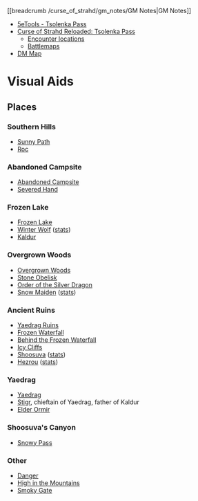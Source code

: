 [[breadcrumb /curse_of_strahd/gm_notes/GM Notes|GM Notes]]

<script type="module">
    import { init_links } from "/js/common/visual_aid_backend.js";
    init_links();
</script>

* [5eTools - Tsolenka Pass](https://5e.tools/adventure.html#cos,10)
* [Curse of Strahd Reloaded: Tsolenka Pass](https://docs.google.com/document/d/1FAqpWAJ_yLePTKogV2_TFFhjp2ezWSPIKYyLWjrVbbM/view#heading=h.aw2lgm4ft455)
  * [Encounter locations](https://i.imgur.com/wJmIty6.png)
  * [Battlemaps](https://imgur.com/gallery/nNhcFP5)
* [DM Map](https://5e.tools/adventure.html#cos,10,areas%20of%20the%20pass)

# Visual Aids

## Places

### Southern Hills

* [Sunny Path](^curse_of_strahd/tsolenka_pass_2.jpg)
* [Roc](^curse_of_strahd/roc.jpg)

### Abandoned Campsite

* [Abandoned Campsite](^curse_of_strahd/abandoned_campsite.jpg)
* [Severed Hand](^curse_of_strahd/severed_hand.jpg)

### Frozen Lake

* [Frozen Lake](^curse_of_strahd/frozen_lake_2.jpg)
* [Winter Wolf](^curse_of_strahd/winter_wolf.jpeg) ([stats](https://5e.tools/bestiary.html#winter%20wolf_mm))
* [Kaldur](^curse_of_strahd/kaldur.png)

### Overgrown Woods

* [Overgrown Woods](^curse_of_strahd/tsolenka_pass_5.jpg)
* [Stone Obelisk](^curse_of_strahd/stone_obelisk.jpg)
* [Order of the Silver Dragon](^curse_of_strahd/order_of_the_silver_dragon.png)
* [Snow Maiden](^curse_of_strahd/snow_maiden.jpg) ([stats](https://5e.tools/bestiary.html#snow%20maiden_cos))

### Ancient Ruins

* [Yaedrag Ruins](^curse_of_strahd/yaedrag_ruins.jpg)
* [Frozen Waterfall](^curse_of_strahd/frozen_waterfall.jpg)
* [Behind the Frozen Waterfall](^curse_of_strahd/behind_the_frozen_waterfall.jpg)
* [Icy Cliffs](^curse_of_strahd/icy_cliffs.jpg)
* [Shoosuva](^curse_of_strahd/shoosuva.jpg) ([stats](https://5e.tools/bestiary.html#shoosuva_vgm))
* [Hezrou](^curse_of_strahd/hezrou.jpeg) ([stats](https://5e.tools/bestiary.html#hezrou_mm))

### Yaedrag

* [Yaedrag](^curse_of_strahd/yaedrag.jpg)
* [Stigr](^curse_of_strahd/stigr.jpg), chieftain of Yaedrag, father of Kaldur
* [Elder Ormir]()

### Shoosuva's Canyon

* [Snowy Pass](^curse_of_strahd/tsolenka_pass_3.jpg)

### Other

* [Danger](^curse_of_strahd/tsolenka_pass_1.jpg)
* [High in the Mountains](^curse_of_strahd/tsolenka_pass_4.jpg)
* [Smoky Gate](^curse_of_strahd/Tsolenka_Pass.mp4)


